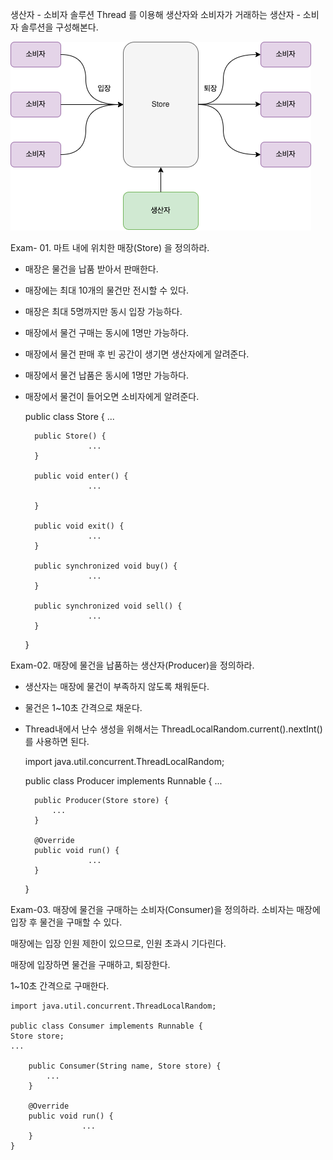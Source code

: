 생산자 - 소비자 솔루션
Thread 를 이용해 생산자와 소비자가 거래하는 생산자 - 소비자 솔루션을 구성해본다.

![img.png](img.png)



Exam- 01. 마트 내에 위치한 매장(Store) 을 정의하라.
- 매장은 물건을 납품 받아서 판매한다.
- 매장에는 최대 10개의 물건만 전시할 수 있다.
- 매장은 최대 5명까지만 동시 입장 가능하다.
- 매장에서 물건 구매는 동시에 1명만 가능하다.
- 매장에서 물건 판매 후 빈 공간이 생기면 생산자에게 알려준다.
- 매장에서 물건 납품은 동시에 1명만 가능하다.
- 매장에서 물건이 들어오면 소비자에게 알려준다.



    public class Store {
    ...
    
        public Store() {
                    ...
        }
    
        public void enter() {
                    ...
    
        }
    
        public void exit() {
                    ...
        }
    
        public synchronized void buy() {
                    ...
        }
    
        public synchronized void sell() {
                    ...
        }
    }


Exam-02. 매장에 물건을 납품하는 생산자(Producer)을 정의하라.
- 생산자는 매장에 물건이 부족하지 않도록 채워둔다.
- 물건은 1~10초 간격으로 채운다.
- Thread내에서 난수 생성을 위해서는 ThreadLocalRandom.current().nextInt()를 사용하면 된다.



    import java.util.concurrent.ThreadLocalRandom;
    
    public class Producer implements Runnable {
    ...
    
        public Producer(Store store) {
            ...
        }
    
        @Override
        public void run() {
                    ...
        }
    }




Exam-03. 매장에 물건을 구매하는 소비자(Consumer)을 정의하라.
소비자는 매장에 입장 후 물건을 구매할 수 있다.

매장에는 입장 인원 제한이 있으므로, 인원 초과시 기다린다.

매장에 입장하면 물건을 구매하고, 퇴장한다.

1~10초 간격으로 구매한다.





    import java.util.concurrent.ThreadLocalRandom;
    
    public class Consumer implements Runnable {
    Store store;
    ...
    
        public Consumer(String name, Store store) {
            ...
        }
    
        @Override
        public void run() {
                    ...
        }
    }